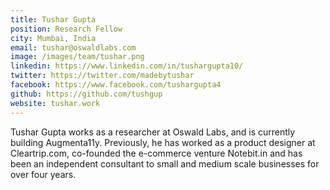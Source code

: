 ```yaml
---
title: Tushar Gupta
position: Research Fellow
city: Mumbai, India
email: tushar@oswaldlabs.com
image: /images/team/tushar.png
linkedin: https://www.linkedin.com/in/tushargupta10/
twitter: https://twitter.com/madebytushar
facebook: https://www.facebook.com/tushargupta4
github: https://github.com/tushgup
website: tushar.work
---
```


Tushar Gupta works as a researcher at Oswald Labs, and is currently building Augmenta11y. Previously, he has worked as a product designer at Cleartrip.com, co-founded the e-commerce venture Notebit.in and has been an independent consultant to small and medium scale businesses for over four years.